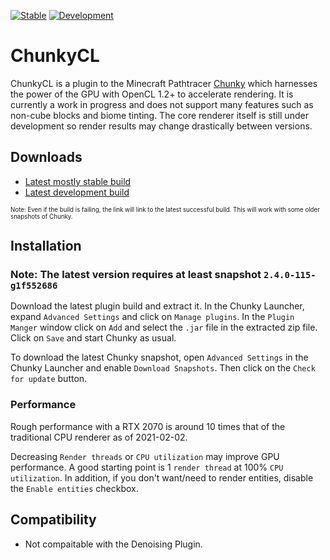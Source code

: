 [![Stable](https://github.com/alexhliu/ChunkyClPlugin/actions/workflows/stable.yml/badge.svg)](https://github.com/alexhliu/ChunkyClPlugin/actions/workflows/stable.yml)
[![Development](https://github.com/alexhliu/ChunkyClPlugin/actions/workflows/development.yml/badge.svg)](https://github.com/alexhliu/ChunkyClPlugin/actions/workflows/development.yml)


# ChunkyCL

ChunkyCL is a plugin to the Minecraft Pathtracer [Chunky](https://github.com/chunky-dev/chunky) which harnesses the power of the GPU with OpenCL 1.2+ to accelerate rendering.
It is currently a work in progress and does not support many features such as non-cube blocks and biome tinting. The core renderer itself is still under development
so render results may change drastically between versions.

## Downloads
* [Latest mostly stable build](https://nightly.link/alexhliu/ChunkyClPlugin/workflows/stable/stable/ChunkyClPlugin.zip)
* [Latest development build](https://nightly.link/alexhliu/ChunkyClPlugin/workflows/development/master/ChunkyClPlugin.zip)

<sub><sup>Note: Even if the build is failing, the link will link to the latest successful build. This will work with some older snapshots of Chunky.</sup></sub>

## Installation

### Note: The latest version requires at least snapshot `2.4.0-115-g1f552686`
Download the latest plugin build and extract it. In the Chunky Launcher, expand `Advanced Settings` and click on `Manage plugins`. In the `Plugin Manger` window click on `Add` and select the `.jar` file in the extracted zip file. Click on `Save` and start Chunky as usual.

To download the latest Chunky snapshot, open `Advanced Settings` in the Chunky Launcher and enable `Download Snapshots`. Then click on the `Check for update` button.

### Performance

Rough performance with a RTX 2070 is around 10 times that of the traditional CPU renderer as of 2021-02-02.

Decreasing `Render threads` or `CPU utilization` may improve GPU performance. A good starting point is 1 `render thread` at 100% `CPU utilization`. In addition, if you don't want/need to render entities, disable the `Enable entities` checkbox.

## Compatibility

* Not compaitable with the Denoising Plugin.
